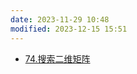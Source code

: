 ```yaml
---
date: 2023-11-29 10:48
modified: 2023-12-15 15:51
---
```


- [74.搜索二维矩阵](https://leetcode.cn/problems/search-a-2d-matrix/)
